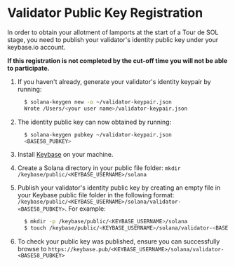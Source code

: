 # Validator Public Key Registration

In order to obtain your allotment of lamports at the start of a Tour de SOL stage, you need to publish your validator's identity public key under your keybase.io account.

**If this registration is not completed by the cut-off time you will not be able to participate.**

1. If you haven't already, generate your validator's identity keypair by running:

   ```bash
     $ solana-keygen new -o ~/validator-keypair.json
     Wrote /Users/<your user name>/validator-keypair.json
   ```

2. The identity public key can now obtained by running:

   ```bash
     $ solana-keygen pubkey ~/validator-keypair.json
     <BASE58_PUBKEY>
   ```

3. Install [Keybase](https://keybase.io/download) on your machine.
4. Create a Solana directory in your public file folder: `mkdir /keybase/public/<KEYBASE_USERNAME>/solana`
5. Publish your validator's identity public key by creating an empty file in your Keybase public file folder in the following format: `/keybase/public/<KEYBASE_USERNAME>/solana/validator-<BASE58_PUBKEY>`. For example:

   ```bash
     $ mkdir -p /keybase/public/<KEYBASE_USERNAME>/solana
     $ touch /keybase/public/<KEYBASE_USERNAME>/solana/validator-<BASE58_PUBKEY>
   ```

6. To check your public key was published, ensure you can successfully browse to `https://keybase.pub/<KEYBASE_USERNAME>/solana/validator-<BASE58_PUBKEY>`

## 

## 

